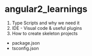 # angular2_learnings
1. Type Scripts and why we need it
2. IDE - Visual code & useful plugins
3. How to create skeleton projects
  - package.json
  - tsconfig.json   